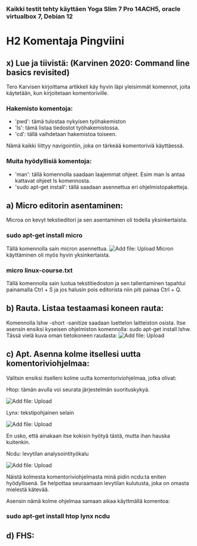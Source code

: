 ### Kaikki testit tehty käyttäen Yoga Slim 7 Pro 14ACH5, oracle virtualbox 7, Debian 12

# H2 Komentaja Pingviini
## x) Lue ja tiivistä: (Karvinen 2020: Command line basics revisited)
Tero Karvisen kirjoittama artikkeli käy hyvin läpi yleisimmät komennot, joita käytetään, kun kirjoitetaan komentoriville.
### Hakemisto komentoja:
- 'pwd': tämä tulostaa nykyisen työhakemiston
- 'ls':  tämä listaa tiedostot työhakemistossa.
- 'cd': tällä vaihdetaan hakemistoa toiseen.

Nämä kaikki liittyy navigointiin, joka on tärkeää komentoriviä käyttäessä.

### Muita hyödyllisiä komentoja:
- 'man': tällä komennolla saadaan laajemmat ohjeet. Esim man ls antaa kattavat ohjeet Is komennosta.
- 'sudo apt-get install': tällä saadaan asennettua eri ohjelmistopaketteja.

## a) Micro editorin asentaminen:
Microa on kevyt tekstieditori ja sen asentaminen oli todella yksinkertaista. 
### sudo apt-get install micro
Tällä komennolla sain micron asennettua.
 ![Add file: Upload](Images/install-micro.png)
Micron käyttäminen oli myös hyvin yksinkertaista. 
### micro linux-course.txt
Tällä komennolla sain luotua tekstitiedoston ja sen tallentaminen tapahtui painamalla Ctrl + S ja jos halusin pois editorista niin piti painaa Ctrl + Q.

## b) Rauta. Listaa testaamasi koneen rauta:
Komennolla lshw -short -sanitize saadaan luettelon laitteiston osista. Itse asensin ensiksi kyseisen ohjelmiston komennolla: sudo apt-get install lshw.
Tässä vielä kuva oman tietokoneen raudasta:
 ![Add file: Upload](Images/lshw.png)

## c) Apt. Asenna kolme itsellesi uutta komentoriviohjelmaa:
Valitsin ensiksi itselleni kolme uutta komentoriviohjelmaa, jotka olivat:

Htop: tämän avulla voi seurata järjestelmän suorituskykyä.

 ![Add file: Upload](Images/Apt-htop.png)


Lynx: tekstipohjainen selain

 ![Add file: Upload](Images/Apt-lynx.png)

En usko, että ainakaan itse kokisin hyötyä tästä, mutta ihan hauska kuitenkin.

Ncdu: levytilan analysointityökalu

![Add file: Upload](Images/Apt-ncdu.png)

Näistä kolmesta komentoriviohjelmasta minä pidin ncdu:ta eniten hyödyllisenä. Se helpottaa seuraamaan levytilan kulutusta, joka on omasta mielestä kätevää.

Asensin nämä kolme ohjelmaa samaan aikaa käyttmällä komentoa:
### sudo apt-get install htop lynx ncdu

## d) FHS:









